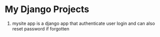# My Django Projects

 1) mysite app is a django app that authenticate user login and can also reset password if forgotten
